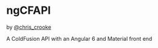 # ngCFAPI
by [@chris_crooke](https://twitter.com/chris_crooke)

A ColdFusion API with an Angular 6 and Material front end